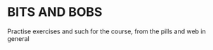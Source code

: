 BITS AND BOBS
=============

Practise exercises and such for the course, from the pills and web in general